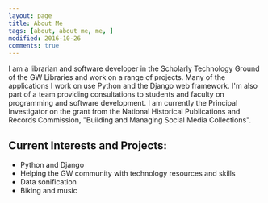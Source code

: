 ```yaml
---
layout: page
title: About Me
tags: [about, about me, me, ]
modified: 2016-10-26
comments: true
---
```


I am a librarian and software developer in the Scholarly Technology Ground of the GW Libraries and work on a range of projects. Many of the applications I work on use Python and the Django web framework. I'm also part of a team providing consultations to students and faculty on programming and software development. I am currently the Principal Investigator on the grant from the National Historical Publications and Records Commission, "Building and Managing Social Media Collections".

## Current Interests and Projects:

* Python and Django
* Helping the GW community with technology resources and skills 
* Data sonification
* Biking and music
